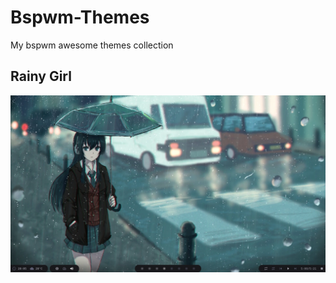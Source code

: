 # Bspwm-Themes
My bspwm awesome themes collection

## Rainy Girl
![rainygirl](/artworks/rainygirl.png)
